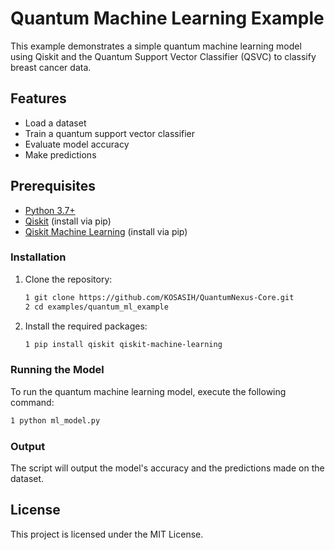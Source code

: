 # Quantum Machine Learning Example

This example demonstrates a simple quantum machine learning model using Qiskit and the Quantum Support Vector Classifier (QSVC) to classify breast cancer data.

## Features

- Load a dataset
- Train a quantum support vector classifier
- Evaluate model accuracy
- Make predictions

## Prerequisites

- [Python 3.7+](https://www.python.org/downloads/)
- [Qiskit](https://qiskit.org/documentation/getting_started.html) (install via pip)
- [Qiskit Machine Learning](https://qiskit.org/documentation/machine_learning/) (install via pip)

### Installation

1. Clone the repository:
   ```bash
   1 git clone https://github.com/KOSASIH/QuantumNexus-Core.git
   2 cd examples/quantum_ml_example
   ```

2. Install the required packages:
   ```bash
   1 pip install qiskit qiskit-machine-learning
   ```

### Running the Model
To run the quantum machine learning model, execute the following command:

```bash
1 python ml_model.py
```

### Output
The script will output the model's accuracy and the predictions made on the dataset.

## License
This project is licensed under the MIT License.
